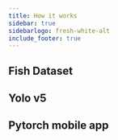 ```yaml
---
title: How it works
sidebar: true
sidebarlogo: fresh-white-alt
include_footer: true
---
```


## Fish Dataset

## Yolo v5

## Pytorch mobile app